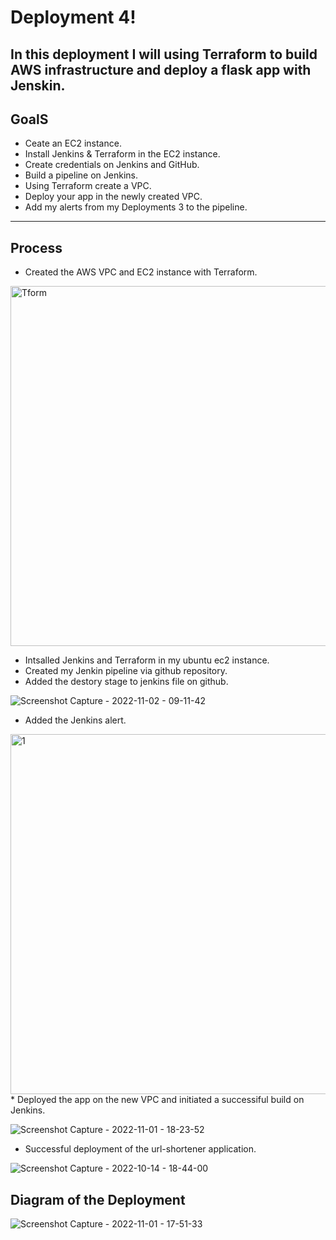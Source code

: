 # Deployment 4!
In this deployment I will using Terraform to build AWS infrastructure and deploy a flask app with Jenskin. 
-----------------------------------------------------------------------------------------------------------

## GoalS
* Ceate an EC2 instance.
* Install Jenkins & Terraform in the EC2 instance.
* Create credentials on Jenkins and GitHub.
* Build a pipeline on Jenkins.
* Using Terraform create a VPC. 
* Deploy your app in the newly created VPC.
* Add my alerts from my Deployments 3 to the pipeline.
---------------------------------------------------------------------------------------------------------------

## Process
* Created the AWS VPC and EC2 instance with Terraform.

<img width="576" alt="Tform" src="https://user-images.githubusercontent.com/108818957/199493424-25b451bd-b87b-4b40-a479-883260471bf3.png">

* Intsalled Jenkins and Terraform in my ubuntu ec2 instance.
* Created my Jenkin pipeline via github repository.
* Added the destory stage to jenkins file on github.

![Screenshot Capture - 2022-11-02 - 09-11-42](https://user-images.githubusercontent.com/108818957/199498323-cb508ee9-bb32-44c4-9369-ebc6486fb2b0.png)

* Added the Jenkins alert. 
<img width="576" alt="1" src="https://user-images.githubusercontent.com/108818957/199499437-579a6d67-9f34-4c41-895a-209d30f9e77e.png">
* Deployed the app on the new VPC and initiated a successiful build on Jenkins.

![Screenshot Capture - 2022-11-01 - 18-23-52](https://user-images.githubusercontent.com/108818957/199500382-29373bfd-8d0b-48ec-9db9-e77d6f88a8ba.png)

* Successful deployment of the url-shortener application. 

![Screenshot Capture - 2022-10-14 - 18-44-00](https://user-images.githubusercontent.com/108818957/199501257-5ed99c5e-d9f2-456f-8baa-d6217eb79b14.png)

## Diagram of the Deployment


![Screenshot Capture - 2022-11-01 - 17-51-33](https://user-images.githubusercontent.com/108818957/199501643-e76d8293-743d-495b-b4ee-de57fb370144.png)


